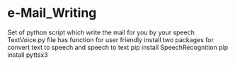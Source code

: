# e-Mail_Writing
Set of python script which write the mail for you by your speech
TextVoice.py file has  function for user friendly
install two packages for convert text to speech and speech to text
pip install SpeechRecognition
pip install pyttsx3
